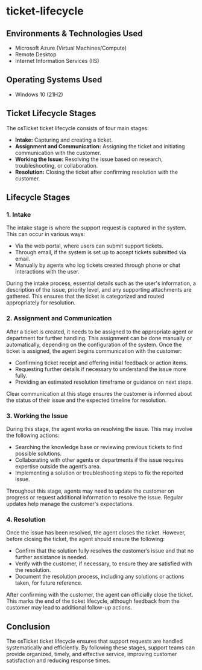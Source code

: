 # ticket-lifecycle


<h2>Environments & Technologies Used</h2>
<ul>
    <li>Microsoft Azure (Virtual Machines/Compute)</li>
    <li>Remote Desktop</li>
    <li>Internet Information Services (IIS)</li>
</ul>

<h2>Operating Systems Used</h2>
<ul>
    <li>Windows 10 (21H2)</li>
</ul>

<h2>Ticket Lifecycle Stages</h2>
<p>The osTicket ticket lifecycle consists of four main stages:</p>
<ul>
    <li><strong>Intake:</strong> Capturing and creating a ticket.</li>
    <li><strong>Assignment and Communication:</strong> Assigning the ticket and initiating communication with the customer.</li>
    <li><strong>Working the Issue:</strong> Resolving the issue based on research, troubleshooting, or collaboration.</li>
    <li><strong>Resolution:</strong> Closing the ticket after confirming resolution with the customer.</li>
</ul>

<h2>Lifecycle Stages</h2>

<h3>1. Intake</h3>
<p>The intake stage is where the support request is captured in the system. This can occur in various ways:</p>
<ul>
    <li>Via the web portal, where users can submit support tickets.</li>
    <li>Through email, if the system is set up to accept tickets submitted via email.</li>
    <li>Manually by agents who log tickets created through phone or chat interactions with the user.</li>
</ul>
<p>During the intake process, essential details such as the user's information, a description of the issue, priority level, and any supporting attachments are gathered. This ensures that the ticket is categorized and routed appropriately for resolution.</p>

<h3>2. Assignment and Communication</h3>
<p>After a ticket is created, it needs to be assigned to the appropriate agent or department for further handling. This assignment can be done manually or automatically, depending on the configuration of the system. Once the ticket is assigned, the agent begins communication with the customer:</p>
<ul>
    <li>Confirming ticket receipt and offering initial feedback or action items.</li>
    <li>Requesting further details if necessary to understand the issue more fully.</li>
    <li>Providing an estimated resolution timeframe or guidance on next steps.</li>
</ul>
<p>Clear communication at this stage ensures the customer is informed about the status of their issue and the expected timeline for resolution.</p>

<h3>3. Working the Issue</h3>
<p>During this stage, the agent works on resolving the issue. This may involve the following actions:</p>
<ul>
    <li>Searching the knowledge base or reviewing previous tickets to find possible solutions.</li>
    <li>Collaborating with other agents or departments if the issue requires expertise outside the agent’s area.</li>
    <li>Implementing a solution or troubleshooting steps to fix the reported issue.</li>
</ul>
<p>Throughout this stage, agents may need to update the customer on progress or request additional information to resolve the issue. Regular updates help manage the customer's expectations.</p>

<h3>4. Resolution</h3>
<p>Once the issue has been resolved, the agent closes the ticket. However, before closing the ticket, the agent should ensure the following:</p>
<ul>
    <li>Confirm that the solution fully resolves the customer’s issue and that no further assistance is needed.</li>
    <li>Verify with the customer, if necessary, to ensure they are satisfied with the resolution.</li>
    <li>Document the resolution process, including any solutions or actions taken, for future reference.</li>
</ul>
<p>After confirming with the customer, the agent can officially close the ticket. This marks the end of the ticket lifecycle, although feedback from the customer may lead to additional follow-up actions.</p>

<h2>Conclusion</h2>
<p>The osTicket ticket lifecycle ensures that support requests are handled systematically and efficiently. By following these stages, support teams can provide organized, timely, and effective service, improving customer satisfaction and reducing response times.</p>
